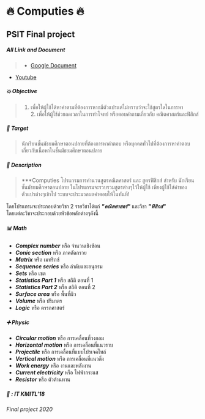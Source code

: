 # :fire: Computies :fire:
## PSIT Final project
##### All Link and Document
> - [Google Document](https://docs.google.com/document/d/1X8kYAX5oK_Ore2yMhBqJ1PykURkrvumlSUmCc2Mp1ok/edit?usp=sharing)
  - [Youtube](https://docs.google.com/document/d/1X8kYAX5oK_Ore2yMhBqJ1PykURkrvumlSUmCc2Mp1ok/edit?usp=sharing)
##### :boom: ***Objective***
> 1. เพื่อให้ผู้ใช้ได้หาค่าตามที่ต้องการหากมีตัวแปรแต่ไม่ทราบว่าจะใช้สูตรใดในการหา <br> 2. เพื่อให้ผู้ใช้ช่วยลดเวลาในการทำโจทย์ หรือตอบคำถามเกี่ยวกับ คณิตศาสตร์และฟิสิกส์ 


##### :key: ***Target***
> นักเรียนชั้นมัธยมศึกษาตอนปลายที่ต้องการหาคำตอบ หรือบุคคลทั่วไปที่ต้องการหาคำตอบเกี่ยวกับเนื้อหาในชั้นมัธยมศึกษาตอนปลาย

##### :file_folder: ***Description***
> ***Computies  โปรแกรมการคำนวนสูตรคณิตศาสตร์ และ สูตรฟิสิกส์ สำหรับ นักเรียนชั้นมัธยมศึกษาตอนปลาย ในโปรแกรมจะรวบรวมสูตรต่างๆไว้ให้ผู้ใช้ เพียงผู้ใช้ใส่ค่าของตัวแปรต่างๆเข้าไป ระบบจะประมวลผลคำตอบให้ในทันที! 

โดยโปรแกรมจะประกอบด้วยวิชา 2 รายวิชาได้แก่ ***"คณิตศาสตร์"*** และวิชา ***"ฟิสิกส์"*** <br>
โดยแต่ละวิชาจะประกอบด้วยหัวข้อหลักต่างๆดังนี้
##### :bar_chart: Math
- ***Complex number*** หรือ จำนวนเชิงซ้อน
- ***Conic section*** หรือ ภาคตัดกรวย
- ***Matrix*** หรือ เมทริกซ์
- ***Sequence series*** หรือ ลำดับและอนุกรม
- ***Sets*** หรือ เซต
- ***Statistics Part 1*** หรือ สถิติ ตอนที่ 1
- ***Statistics Part 2*** หรือ สถิติ ตอนที่ 2
- ***Surface area*** หรือ พื้นที่ผิว
- ***Volume*** หรือ ปริมาตร
- ***Logic*** หรือ ตรรกศาสตร์

##### :heavy_plus_sign: Physic
- ***Circular motion*** หรือ การเคลื่อนที่วงกลม
- ***Horizontal motion*** หรือ การเคลื่อนที่แนวราบ
- ***Projectile*** หรือ การเคลื่อนที่แบบโปรเจคไทล์
- ***Vertical motion*** หรือ การเคลื่อนที่แนวดิ่ง
- ***Work energy*** หรือ งานและพลังงาน
- ***Current electricity*** หรือ ไฟฟ้ากระแส
- ***Resistor*** หรือ ตัวต้านทาน

##### :busts_in_silhouette: : ***IT KMITL'18***
###### Final project 2020
